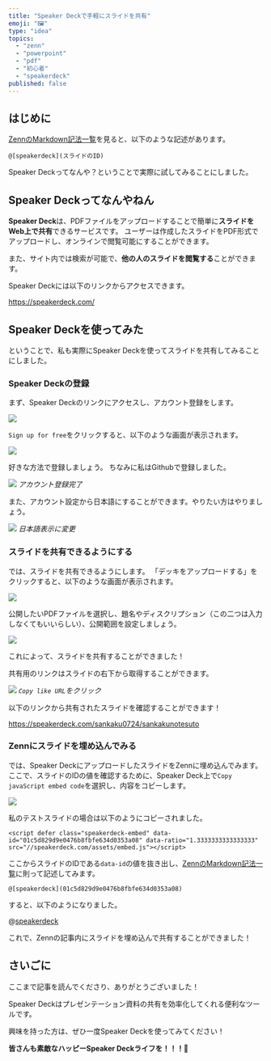 ```yaml
---
title: "Speaker Deckで手軽にスライドを共有"
emoji: "🖼️"
type: "idea"
topics:
  - "zenn"
  - "powerpoint"
  - "pdf"
  - "初心者"
  - "speakerdeck"
published: false
---
```


## はじめに

[ZennのMarkdown記法一覧](https://zenn.dev/zenn/articles/markdown-guide#speakerdeck)を見ると、以下のような記述があります。

```
@[speakerdeck](スライドのID)
```

Speaker Deckってなんや？ということで実際に試してみることにしました。

## Speaker Deckってなんやねん

**Speaker Deck**は、PDFファイルをアップロードすることで簡単に**スライドをWeb上で共有**できるサービスです。
ユーザーは作成したスライドをPDF形式でアップロードし、オンラインで閲覧可能にすることができます。

また、サイト内では検索が可能で、**他の人のスライドを閲覧する**ことができます。

Speaker Deckには以下のリンクからアクセスできます。

https://speakerdeck.com/

## Speaker Deckを使ってみた

ということで、私も実際にSpeaker Deckを使ってスライドを共有してみることにしました。

### Speaker Deckの登録

まず、Speaker Deckのリンクにアクセスし、アカウント登録をします。

![](/images/sankaku30/1.png)

`Sign up for free`をクリックすると、以下のような画面が表示されます。

![](/images/sankaku30/2.png)

好きな方法で登録しましょう。
ちなみに私はGithubで登録しました。

![](/images/sankaku30/3.png)
*アカウント登録完了*

また、アカウント設定から日本語にすることができます。やりたい方はやりましょう。

![](/images/sankaku30/4.png)
*日本語表示に変更*

### スライドを共有できるようにする

では、スライドを共有できるようにします。
「デッキをアップロードする」をクリックすると、以下のような画面が表示されます。

![](/images/sankaku30/5.png)

公開したいPDFファイルを選択し、題名やディスクリプション（この二つは入力しなくてもいいらしい）、公開範囲を設定しましょう。

![](/images/sankaku30/6.png)

これによって、スライドを共有することができました！

共有用のリンクはスライドの右下から取得することができます。

![](/images/sankaku30/7.png)
*`Copy like URL`をクリック*

以下のリンクから共有されたスライドを確認することができます！

https://speakerdeck.com/sankaku0724/sankakunotesuto

### Zennにスライドを埋め込んでみる

では、Speaker DeckにアップロードしたスライドをZennに埋め込んでみます。
ここで、スライドのIDの値を確認するために、Speaker Deck上で`Copy javaScript embed code`を選択し、内容をコピーします。

![](/images/sankaku30/8.png)

私のテストスライドの場合は以下のようにコピーされました。

```js:私のテストスライドの場合
<script defer class="speakerdeck-embed" data-id="01c5d829d9e0476b8fbfe634d0353a08" data-ratio="1.3333333333333333" src="//speakerdeck.com/assets/embed.js"></script>
```

ここからスライドのIDである`data-id`の値を抜き出し、[ZennのMarkdown記法一覧](https://zenn.dev/zenn/articles/markdown-guide#speakerdeck)に則って記述してみます。

```:私のテストスライドの場合
@[speakerdeck](01c5d829d9e0476b8fbfe634d0353a08)
```

すると、以下のようになりました。

@[speakerdeck](01c5d829d9e0476b8fbfe634d0353a08)

これで、Zennの記事内にスライドを埋め込んで共有することができました！

## さいごに

ここまで記事を読んでくださり、ありがとうございました！

Speaker Deckはプレゼンテーション資料の共有を効率化してくれる便利なツールです。

興味を持った方は、ぜひ一度Speaker Deckを使ってみてください！

**皆さんも素敵なハッピーSpeaker Deckライフを！！！🌸**
